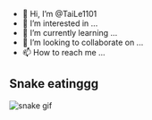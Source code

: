 - 👋 Hi, I’m @TaiLe1101
- 👀 I’m interested in ...
- 🌱 I’m currently learning ...
- 💞️ I’m looking to collaborate on ...
- 📫 How to reach me ...

<!---
TaiLe1101/TaiLe1101 is a ✨ special ✨ repository because its `README.md` (this file) appears on your GitHub profile.
You can click the Preview link to take a look at your changes.
--->

## Snake eatinggg
![snake gif](https://github.com/TaiLe1101/TaiLe1101/blob/output/github-contribution-grid-snake.gif)
